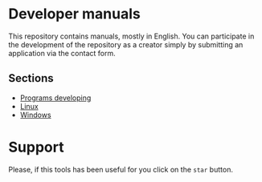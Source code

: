 # Developer manuals

This repository contains manuals, mostly in English.
You can participate in the development of the repository as a creator simply by submitting an application via the contact form.

## Sections
- [Programs developing](Dev/README.md)
- [Linux](Linux/README.md)
- [Windows](Windows/README.md)

# Support
Please, if this tools has been useful for you click on the `star` button.

